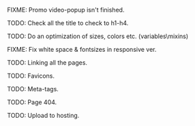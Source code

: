 FIXME: Promo video-popup isn't finished.

TODO: Check all the title to check to h1-h4.

TODO: Do an optimization of sizes, colors etc. (variables\mixins)

FIXME: Fix white space & fontsizes in responsive ver.

TODO: Linking all the pages.

TODO: Favicons.

TODO: Meta-tags.

TODO: Page 404.

TODO: Upload to hosting.